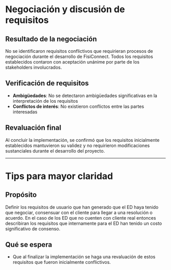 # Negociación y discusión de requisitos

## Resultado de la negociación
No se identificaron requisitos conflictivos que requirieran procesos de negociación durante el desarrollo de FisiConnect. Todos los requisitos establecidos contaron con aceptación unánime por parte de los stakeholders involucrados.

## Verificación de requisitos
- **Ambigüedades**: No se detectaron ambigüedades significativas en la interpretación de los requisitos
- **Conflictos de interés**: No existieron conflictos entre las partes interesadas

## Revaluación final
Al concluir la implementación, se confirmó que los requisitos inicialmente establecidos mantuvieron su validez y no requirieron modificaciones sustanciales durante el desarrollo del proyecto.

---

# Tips para mayor claridad

## Propósito
Definir los requisitos de usuario que han generado que el ED haya tenido que negociar, consensuar con el cliente para llegar a una resolución o acuerdo.
En el caso de los ED que no cuenten con cliente real entonces describiran los requisitos que internamente para el ED han tenido un costo significativo de consenso.

## Qué se espera
- Que al finalizar la implementación se haga una revaluación de estos requisitos que fueron inicialmente conflictivos.

